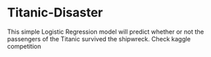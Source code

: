 # Titanic-Disaster
This simple Logistic Regression model will predict whether or not the passengers of the Titanic survived the shipwreck.
Check kaggle competition
